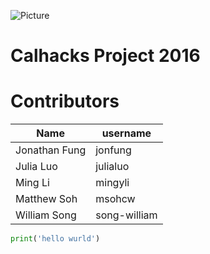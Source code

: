 
![Picture](https://files.catbox.moe/oixl18.png)

# Calhacks Project 2016

# Contributors
| Name  | username |
| ------------- | ------------- |
| Jonathan Fung  | jonfung  |
| Julia Luo  | julialuo  |
| Ming Li | mingyli |
| Matthew Soh | msohcw |
| William Song | song-william |


```python
print('hello wurld')
```
